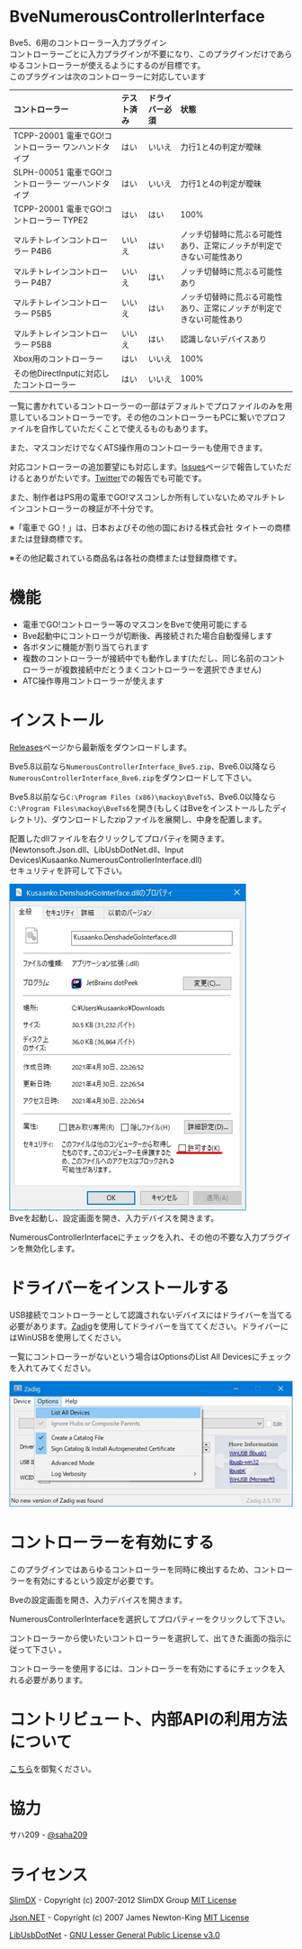 # BveNumerousControllerInterface
Bve5、6用のコントローラー入力プラグイン  
コントローラーごとに入力プラグインが不要になり、このプラグインだけであらゆるコントローラーが使えるようにするのが目標です。  
このプラグインは次のコントローラーに対応しています

|コントローラー|テスト済み|ドライバー必須|状態|
|:--|:--|:--|:--|
|TCPP-20001 電車でGO!コントローラー ワンハンドタイプ|はい|いいえ|力行1と4の判定が曖昧|
|SLPH-00051 電車でGO!コントローラー ツーハンドタイプ|はい|いいえ|力行1と4の判定が曖昧|
|TCPP-20001 電車でGO!コントローラー TYPE2|はい|はい|100%|
|マルチトレインコントローラー P4B6|いいえ|はい|ノッチ切替時に荒ぶる可能性あり、正常にノッチが判定できない可能性あり|
|マルチトレインコントローラー P4B7|いいえ|はい|ノッチ切替時に荒ぶる可能性あり|
|マルチトレインコントローラー P5B5|いいえ|はい|ノッチ切替時に荒ぶる可能性あり、正常にノッチが判定できない可能性あり|
|マルチトレインコントローラー P5B8|いいえ|はい|認識しないデバイスあり|
|Xbox用のコントローラー|はい|いいえ|100%|
|その他DirectInputに対応したコントローラー|はい|いいえ|100%|

一覧に書かれているコントローラーの一部はデフォルトでプロファイルのみを用意しているコントローラーです。その他のコントローラーもPCに繋いでプロファイルを自作していただくことで使えるものもあります。

また、マスコンだけでなくATS操作用のコントローラーも使用できます。

対応コントローラーの追加要望にも対応します。[Issues](https://github.com/kusaanko/BveNumerousControllerInterface/issues)ページで報告していただけるとありがたいです。[Twitter](https://twitter.com/kusaanko)での報告でも可能です。

また、制作者はPS用の電車でGO!マスコンしか所有していないためマルチトレインコントローラーの検証が不十分です。

※「電車で GO！」は、日本およびその他の国における株式会社 タイトーの商標または登録商標です。

※その他記載されている商品名は各社の商標または登録商標です。
# 機能
* 電車でGO!コントローラー等のマスコンをBveで使用可能にする
* Bve起動中にコントローラが切断後、再接続された場合自動復帰します
* 各ボタンに機能が割り当てられます
* 複数のコントローラーが接続中でも動作します(ただし、同じ名前のコントローラーが複数接続中だとうまくコントローラーを選択できません)
* ATC操作専用コントローラーが使えます

# インストール
[Releases](https://github.com/kusaanko/BveNumerousControllerInterface/releases)ページから最新版をダウンロードします。

Bve5.8以前なら`NumerousControllerInterface_Bve5.zip`、Bve6.0以降なら`NumerousControllerInterface_Bve6.zip`をダウンロードして下さい。

Bve5.8以前なら`C:\Program Files (x86)\mackoy\BveTs5`、Bve6.0以降なら`C:\Program Files\mackoy\BveTs6`を開き(もしくはBveをインストールしたディレクトリ)、ダウンロードしたzipファイルを展開し、中身を配置します。

配置したdllファイルを右クリックしてプロパティを開きます。(Newtonsoft.Json.dll、LibUsbDotNet.dll、Input Devices\Kusaanko.NumerousControllerInterface.dll)  
セキュリティを許可して下さい。

![許可](pic/1.jpg)  
Bveを起動し、設定画面を開き、入力デバイスを開きます。

NumerousControllerInterfaceにチェックを入れ、その他の不要な入力プラグインを無効化します。

# ドライバーをインストールする
USB接続でコントローラーとして認識されないデバイスにはドライバーを当てる必要があります。[Zadig](https://zadig.akeo.ie/)を使用してドライバーを当ててください。ドライバーにはWinUSBを使用してください。

一覧にコントローラーがないという場合はOptionsのList All Devicesにチェックを入れてみてください。

![Zadig](pic/zadig.jpg)

# コントローラーを有効にする
このプラグインではあらゆるコントローラーを同時に検出するため、コントローラーを有効にするという設定が必要です。

Bveの設定画面を開き、入力デバイスを開きます。

NumerousControllerInterfaceを選択してプロパティーをクリックして下さい。

コントローラーから使いたいコントローラーを選択して、出てきた画面の指示に従って下さい 。

コントローラーを使用するには、コントローラーを有効にするにチェックを入れる必要があります。

# コントリビュート、内部APIの利用方法について
[こちら](https://github.com/kusaanko/BveNumerousControllerInterface/blob/main/how_to_contribute.md)を御覧ください。

# 協力
サハ209 - [@saha209](https://github.com/saha209)

# ライセンス
[SlimDX](https://github.com/SlimDX/slimdx) - Copyright (c) 2007-2012 SlimDX Group [MIT License](https://github.com/SlimDX/slimdx/blob/master/License.txt)

[Json.NET](https://github.com/JamesNK/Newtonsoft.Json) - Copyright (c) 2007 James Newton-King [MIT License](https://github.com/JamesNK/Newtonsoft.Json/blob/master/LICENSE.md)

[LibUsbDotNet](https://github.com/LibUsbDotNet/LibUsbDotNet) - [GNU Lesser General Public License v3.0](https://github.com/LibUsbDotNet/LibUsbDotNet/blob/master/LICENSE)
